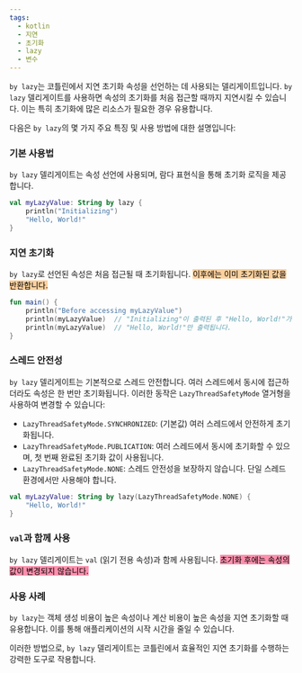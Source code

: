 ```yaml
---
tags:
  - kotlin
  - 지연
  - 초기화
  - lazy
  - 변수
---
```

`by lazy`는 코틀린에서 지연 초기화 속성을 선언하는 데 사용되는 델리게이트입니다. `by lazy` 델리게이트를 사용하면 속성의 초기화를 처음 접근할 때까지 지연시킬 수 있습니다. 이는 특히 초기화에 많은 리소스가 필요한 경우 유용합니다.

다음은 `by lazy`의 몇 가지 주요 특징 및 사용 방법에 대한 설명입니다:

### 기본 사용법
`by lazy` 델리게이트는 속성 선언에 사용되며, 람다 표현식을 통해 초기화 로직을 제공합니다.
```kotlin
val myLazyValue: String by lazy {     
	println("Initializing")   
	"Hello, World!"
}
```

### 지연 초기화
`by lazy`로 선언된 속성은 처음 접근될 때 초기화됩니다. <mark style="background: #FFB86CA6;">이후에는 이미 초기화된 값을 반환합니다.</mark>
```kotlin
fun main() {
    println("Before accessing myLazyValue")
    println(myLazyValue)  // "Initializing"이 출력된 후 "Hello, World!"가 출력됩니다.
    println(myLazyValue)  // "Hello, World!"만 출력됩니다.
}

```

### 스레드 안전성
`by lazy` 델리게이트는 기본적으로 스레드 안전합니다. 여러 스레드에서 동시에 접근하더라도 속성은 한 번만 초기화됩니다. 이러한 동작은 `LazyThreadSafetyMode` 열거형을 사용하여 변경할 수 있습니다:

- `LazyThreadSafetyMode.SYNCHRONIZED`: (기본값) 여러 스레드에서 안전하게 초기화됩니다.
- `LazyThreadSafetyMode.PUBLICATION`: 여러 스레드에서 동시에 초기화할 수 있으며, 첫 번째 완료된 초기화 값이 사용됩니다.
- `LazyThreadSafetyMode.NONE`: 스레드 안전성을 보장하지 않습니다. 단일 스레드 환경에서만 사용해야 합니다.
```kotlin
val myLazyValue: String by lazy(LazyThreadSafetyMode.NONE) {
    "Hello, World!"
}

```

### `val`과 함께 사용
`by lazy` 델리게이트는 `val` (읽기 전용 속성)과 함께 사용됩니다. <mark style="background: #FF5582A6;">초기화 후에는 속성의 값이 변경되지 않습니다.</mark>

### 사용 사례
`by lazy`는 객체 생성 비용이 높은 속성이나 계산 비용이 높은 속성을 지연 초기화할 때 유용합니다. 이를 통해 애플리케이션의 시작 시간을 줄일 수 있습니다.

이러한 방법으로, `by lazy` 델리게이트는 코틀린에서 효율적인 지연 초기화를 수행하는 강력한 도구로 작용합니다.